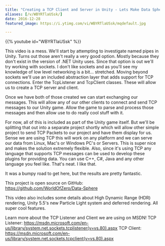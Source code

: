 ```yaml
---
title: "Creating a TCP Client and Server in Unity - Lets Make Data Sphere - Part 2"
aliases: [/v/WBYRTlaUSsk/]
date: 2016-12-28
featured_image: https://i.ytimg.com/vi/WBYRTlaUSsk/mqdefault.jpg

---
```


{{% youtube id="WBYRTlaUSsk" %}}

This video is a mess. We'll start by attempting to investigate named pipes in Unity. Turns out those aren't really a very good option. Mostly because they don't exist in the version of .NET Unity uses. Since that option is out we'll try working with sockets. I don't like sockets and as you'll see my knowledge of low level networking is a bit... stretched. Moving beyond sockets we'll use an included abstraction layer that adds support for TCP connections. Enter the TcpListener and TcpClient classes. These will allow us to create a TCP server and client.

Once we have both of those created we can start exchanging our messages. This will allow any of our other clients to connect and send TCP messages to our Unity game. Allow the game to parse and process those messages and then allow use to do really cool stuff with it.

For now, all of this is included as part of the Unity game itself. But we'll be splitting that out into a separate project shortly which will allow other simple project to send TCP Packets to our project and have them display for us. Sense we are using TCP this will work on any platform and we can serve our data from Linux, Mac's or Windows PC's or Servers. This is super nice and makes the solution extremely flexible. Also, since it's using TCP any language that supports TCP messages can be used to develop these plugins for providing data. You can use C++, C#, Java and any other language you feel like. That's neat. I like that.

It was a bumpy road to get here, but the results are pretty fantastic.

This project is open source on GitHub: https://github.com/WorldOfZero/Data-Sphere

This video also includes some details about High Dynamic Range (HDR) rendering, Unity 5.5's new Particle Light system and deferred rendering. All super cool features.

Learn more about the TCP Listener and Client we are using on MSDN!
TCP Listener:  https://msdn.microsoft.com/en-us/library/system.net.sockets.tcplistener(v=vs.80).aspx
TCP Client: https://msdn.microsoft.com/en-us/library/system.net.sockets.tcpclient(v=vs.80).aspx